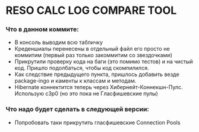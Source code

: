 # RESO CALC LOG COMPARE TOOL


### Что в данном коммите:


* В консоль выводим всю табличку
* Креденшиалы перенесены в отдельный файл его просто не коммитим (первый раз только закоммитим со звездочками)
* Прикрутили проверку кода на баги (это помимо тестов) и на чистый код. Пришло подолбаться, чтобы код скомпилился.
* Как следствие предыдущего пункта, пришлось добавить везде package-ingo и каменты к классам и методам.
* Hibernate коннектится теперь через Хибернейт-Коннекшн-Пулс. Использую c3p0 (но это пока не Гласфишевские пулы)


### Что надо будет сделать в следующей версии:

* Попробовать таки прикрутить гласфишевские Connection Pools

